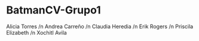 # BatmanCV-Grupo1


Alicia Torres /n
Andrea Carreño /n
Claudia Heredia /n
Erik Rogers /n
Priscila Elizabeth /n
Xochitl Avila 